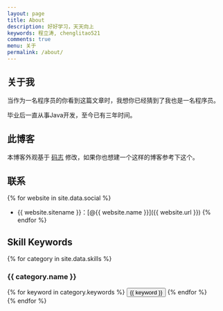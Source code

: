 ```yaml
---
layout: page
title: About
description: 好好学习，天天向上
keywords: 程立涛, chenglitao521
comments: true
menu: 关于
permalink: /about/
---
```

## 关于我
当作为一名程序员的你看到这篇文章时，我想你已经猜到了我也是一名程序员。

毕业后一直从事Java开发，至今已有三年时间。

 

## 此博客

本博客外观基于 [码志](https://mazhuang.org) 修改，如果你也想建一个这样的博客参考下这个。




## 联系

{% for website in site.data.social %}
* {{ website.sitename }}：[@{{ website.name }}]({{ website.url }})
{% endfor %}

## Skill Keywords

{% for category in site.data.skills %}
### {{ category.name }}
<div class="btn-inline">
{% for keyword in category.keywords %}
<button class="btn btn-outline" type="button">{{ keyword }}</button>
{% endfor %}
</div>
{% endfor %}
